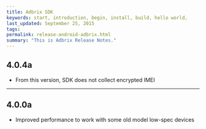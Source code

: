 ```yaml
---
title: Adbrix SDK
keywords: start, introduction, begin, install, build, hello world,
last_updated: September 25, 2015
tags: 
permalink: release-android-adbrix.html
summary: "This is Adbrix Release Notes."
---
```


## 4.0.4a
* From this version, SDK does not collect encrypted IMEI

---

## 4.0.0a
* Improved performance to work with some old model low-spec devices